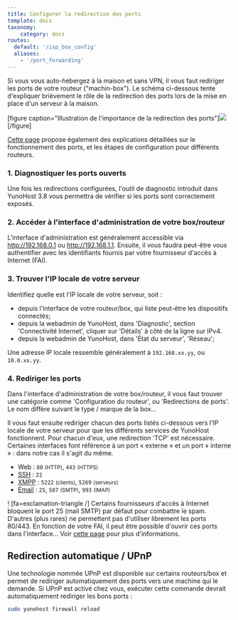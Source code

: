 ```yaml
---
title: Configurer la redirection des ports
template: docs
taxonomy:
    category: docs
routes:
  default: '/isp_box_config'
  aliases:
    - '/port_forwarding'
---
```


Si vous vous auto-hébergez à la maison et sans VPN, il vous faut rediriger les ports de votre routeur ("machin-box"). Le schéma ci-dessous tente d'expliquer brièvement le rôle de la redirection des ports lors de la mise en place d'un serveur à la maison.

[figure caption="Illustration de l'importance de la redirection des ports"]![](image://portForwarding_fr.png)[/figure]

[Cette page](https://craym.eu/tutoriels/utilitaires/ouvrir_les_ports_de_sa_box.html) propose également des explications détaillées sur le fonctionnement des ports, et les étapes de configuration pour différents routeurs.

### 1. Diagnostiquer les ports ouverts

Une fois les redirections configurées, l'outil de diagnostic introduit dans
YunoHost 3.8 vous permettra de vérifier si les ports sont correctement exposés.

### 2. Accéder à l'interface d'administration de votre box/routeur

L'interface d'administration est généralement accessible via <http://192.168.0.1> ou <http://192.168.1.1>.
Ensuite, il vous faudra peut-être vous authentifier avec les identifiants
fournis par votre fournisseur d'accès à Internet (FAI).

### 3. Trouver l'IP locale de votre serveur

Identifiez quelle est l'IP locale de votre serveur, soit :

- depuis l'interface de votre routeur/box, qui liste peut-être les dispositifs
  connectés;
- depuis la webadmin de YunoHost, dans 'Diagnostic', section 'Connectivité Internet', cliquer sur 'Détails' à côté de la ligne sur IPv4.
- depuis la webadmin de YunoHost, dans 'État du serveur', 'Réseau';

Une adresse IP locale ressemble généralement à `192.168.xx.yy`, ou `10.0.xx.yy`.

### 4. Rediriger les ports

Dans l'interface d'administration de votre box/routeur, il vous faut trouver
une catégorie comme 'Configuration du routeur', ou 'Redirections de ports'. Le
nom diffère suivant le type / marque de la box...

Il vous faut ensuite rediriger chacun des ports listés ci-dessous vers l'IP locale de votre serveur pour que les différents services de YunoHost fonctionnent. Pour chacun d'eux, une redirection 'TCP' est nécessaire. Certaines interfaces font référence à un port « externe » et un port « interne » : dans notre cas il s'agit du même.

- Web : `80` <small>(HTTP)</small>, `443` <small>(HTTPS)</small>
- [SSH](/ssh) : `22`
- [XMPP](https://wikipedia.org/wiki/XMPP) : `5222` <small>(clients)</small>, `5269` <small>(serveurs)</small>
- [Email](/email) : `25`, `587` <small>(SMTP)</small>, `993` <small>(IMAP)</small>

! [fa=exclamation-triangle /] Certains fournisseurs d'accès à Internet bloquent le port 25 (mail SMTP) par défaut pour combattre le spam. D'autres (plus rares) ne permettent pas d'utiliser librement les ports 80/443. En fonction de votre FAI, il peut être possible d'ouvrir ces ports dans l'interface... Voir [cette page](/isp) pour plus d'informations.

## Redirection automatique / UPnP

Une technologie nommée UPnP est disponible sur certains routeurs/box et permet de rediriger automatiquement des ports vers une machine qui le demande. Si UPnP est activé chez vous, exécuter cette commande devrait automatiquement rediriger les bons ports :

```bash
sudo yunohost firewall reload
```
